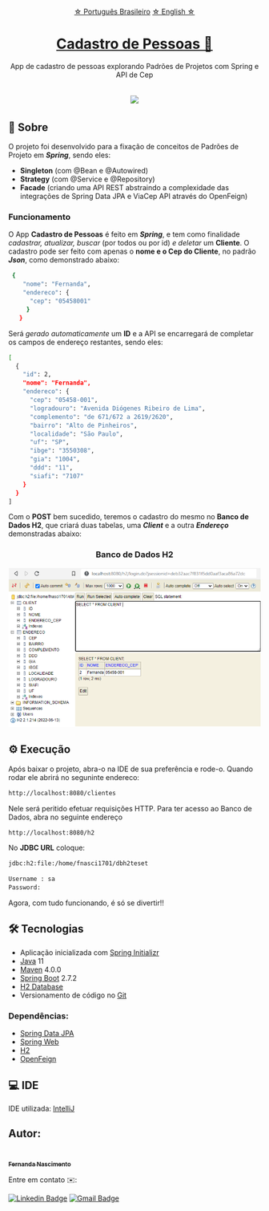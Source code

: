 <p align="center">
    <a href="https://github.com/Fernanda1701/cadastro-de-pessoas/blob/main/README.md">☆ Português Brasileiro</a>
    <a href="https://github.com/Fernanda1701/cadastro-de-pessoas/blob/main/README.eng.md">☆ English ☆</a> 
</p>


<h1 align="center">
    <a href="https://github.com/Fernanda1701/cadastro-de-pessoas">Cadastro de Pessoas 📑</a>
</h1>
<p align="center">App de cadastro de pessoas explorando Padrões de Projetos com Spring e API de Cep</p>

<h2 align="center">
<img src="https://img.shields.io/static/v1?label=Status:&message=Completo ✅&color=32CD32&style=for-the-badge&logo=ghost"/>
</h2>


## 💎 Sobre

O projeto foi desenvolvido para a fixação de conceitos de Padrões de Projeto em <b><i>Spring</b></i>, sendo eles:

- <b>Singleton</b> (com @Bean e @Autowired)
- <b>Strategy</b> (com @Service e @Repository)
- <b>Facade</b> (criando uma API REST abstraindo a complexidade das integrações de Spring Data JPA e ViaCep API através do OpenFeign)

<h3>Funcionamento</h3>

O App <b>Cadastro de Pessoas</b> é feito em <b><i>Spring</b></i>, e tem como finalidade <i>cadastrar, atualizar, buscar</i> (por todos ou por id) <i>e deletar</i> um <b>Cliente</b>. 
O cadastro pode ser feito com apenas o <b>nome e o Cep do Cliente</b>, no padrão <b><i>Json</b></i>, como demonstrado abaixo:

```bash
 {
    "nome": "Fernanda",
    "endereco": {
      "cep": "05458001"
     }
   } 
```

Será <i>gerado automaticamente</i> um <b>ID</b> e a API se encarregará de completar os campos de endereço restantes, sendo eles:

```bash
[
  {
    "id": 2,
    "nome": "Fernanda",
    "endereco": {
      "cep": "05458-001",
      "logradouro": "Avenida Diógenes Ribeiro de Lima",
      "complemento": "de 671/672 a 2619/2620",
      "bairro": "Alto de Pinheiros",
      "localidade": "São Paulo",
      "uf": "SP",
      "ibge": "3550308",
      "gia": "1004",
      "ddd": "11",
      "siafi": "7107"
    }
  }
]
```
Com o <b>POST</b> bem sucedido, teremos o cadastro do mesmo no <b>Banco de Dados H2</b>, que criará duas tabelas, uma <b><i>Client</b></i> e a outra <b><i>Endereço</b></i> demonstradas abaixo:

<h3 align="center">Banco de Dados H2</h3>

<p align="center">
  <img alt="Banco de Dados H2" title="cadastro-de-pessoas" src="./README/cadastro-de-pessoas.png" />
</p>


## ⚙️ Execução

Após baixar o projeto, abra-o na IDE de sua preferência e rode-o. Quando rodar ele abrirá no seguninte endereco:

```bash
http://localhost:8080/clientes
```

Nele será peritido efetuar requisições HTTP. Para ter acesso ao Banco de Dados, abra no seguinte endereço

```bash
http://localhost:8080/h2
```

No <b>JDBC URL</b> coloque:

```bash
jdbc:h2:file:/home/fnasci1701/dbh2teset
```

```bash
Username : sa
Password: 
```

Agora, com tudo funcionando, é só se divertir!!


## 🛠 Tecnologias

- Aplicação inicializada com [Spring Initializr](https://start.spring.io/)
- [Java](https://www.java.com/) 11
- [Maven](https://maven.apache.org/) 4.0.0
- [Spring Boot](https://spring.io/projects/spring-boot) 2.7.2
- [H2 Database](https://www.h2database.com/html/main.html)
- Versionamento de código no [Git](https://git-scm.com/)

### Dependências:

- [Spring Data JPA](https://spring.io/projects/spring-data-jpa)
- [Spring Web](https://docs.spring.io/spring-framework/docs/current/reference/html/web.html#spring-web)
- [H2](https://www.baeldung.com/spring-boot-h2-database)
- [OpenFeign](https://spring.io/projects/spring-cloud-openfeign)

## 💻 IDE

IDE utilizada: [IntelliJ](https://www.jetbrains.com/pt-br/idea/)

## Autor:

<a href="https://github.com/Fernanda1701">
 <img style="border-radius: 50%;" src="https://avatars.githubusercontent.com/Fernanda1701" width="80px;" alt=""/>
 <br />
 <sub><b>Fernanda Nascimento</b></sub></a> <a href="https://github.com/Fernanda1701"></a>

Entre em contato ✉️:

[![Linkedin Badge](https://img.shields.io/badge/-Fernanda-blue??style=plastic&logo=Linkedin&logoColor=white&link=https://www.linkedin.com/in/fnasci/)](https://www.linkedin.com/in/fnasci/)
[![Gmail Badge](https://img.shields.io/badge/-fnasci.1701@gmail.com-c14438?style=plastic&logo=Gmail&logoColor=white&link=mailto:fnasci.1701@gmail.com)](mailto:fnasci.1701@gmail.com)
